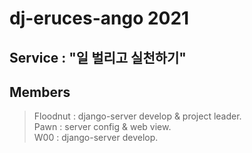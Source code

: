 # dj-eruces-ango 2021
## Service : "일 벌리고 실천하기"

## Members  
> Floodnut : django-server develop & project leader.     
> Pawn : server config & web view.  
> W00 : django-server develop. 
